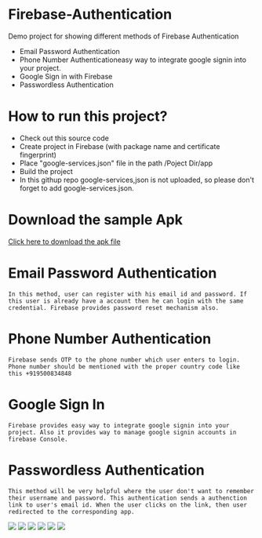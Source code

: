 # Firebase-Authentication
Demo project for showing different methods of Firebase Authentication
- Email Password Authentication
- Phone Number Authenticationeasy way to integrate google signin into your project. 
- Google Sign in with Firebase
- Passwordless Authentication

# How to run this project?
- Check out this source code
- Create project in Firebase (with package name and certificate fingerprint)
- Place "google-services.json" file in the path /Poject Dir/app
- Build the project
- In this githup repo google-services,json is not uploaded, so please don't forget to add google-services.json.

# Download the sample Apk
<a target="_blank" download="CommonNotes.apk" href="https://github.com/sathishmepco/Firebase-Authentication/blob/master/app/release/Firebase%20Authentication.apk"> Click here to download the apk file </a>

# Email Password Authentication
    In this method, user can register with his email id and password. If this user is already have a account then he can login with the same credential. Firebase provides password reset mechanism also.
    
# Phone Number Authentication
    Firebase sends OTP to the phone number which user enters to login. Phone number should be mentioned with the proper country code like this +919500834848
    
# Google Sign In
    Firebase provides easy way to integrate google signin into your project. Also it provides way to manage google signin accounts in firebase Console. 
# Passwordless Authentication
    This method will be very helpful where the user don't want to remember their username and password. This authentication sends a authenction link to user's email id. When the user clicks on the link, then user redirected to the corresponding app.
    
<img src="/Firebase Authentication.png"/>
<img src="Email Password Authentication.png" />
<img src="Phone Number Authentication.png" />
<img src="Phone Number SignedIn.png" />
<img src="Google Signin.png" />
<img src="Passwordless Login.png" />
